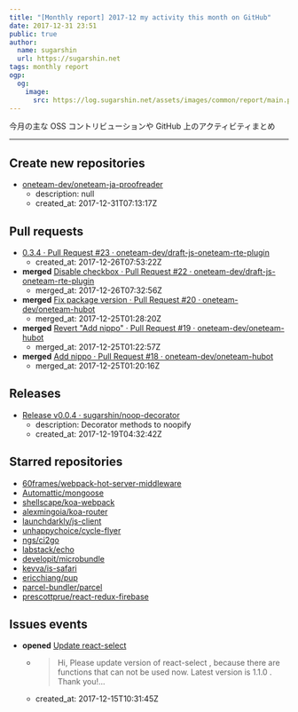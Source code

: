 ```yaml
---
title: "[Monthly report] 2017-12 my activity this month on GitHub"
date: 2017-12-31 23:51
public: true
author:
  name: sugarshin
  url: https://sugarshin.net
tags: monthly report
ogp:
  og:
    image:
      src: https://log.sugarshin.net/assets/images/common/report/main.png
---
```


今月の主な OSS コントリビューションや GitHub 上のアクティビティまとめ

***

## Create new repositories

- [oneteam-dev/oneteam-ja-proofreader](https://github.com/oneteam-dev/oneteam-ja-proofreader)
  - description: null
  - created_at: 2017-12-31T07:13:17Z

## Pull requests

- [0.3.4 · Pull Request #23 · oneteam-dev/draft-js-oneteam-rte-plugin](https://github.com/oneteam-dev/draft-js-oneteam-rte-plugin/pull/23)
  - created_at: 2017-12-26T07:53:22Z
- **merged** [Disable checkbox · Pull Request #22 · oneteam-dev/draft-js-oneteam-rte-plugin](https://github.com/oneteam-dev/draft-js-oneteam-rte-plugin/pull/22)
  - merged_at: 2017-12-26T07:32:56Z
- **merged** [Fix package version · Pull Request #20 · oneteam-dev/oneteam-hubot](https://github.com/oneteam-dev/oneteam-hubot/pull/20)
  - merged_at: 2017-12-25T01:28:20Z
- **merged** [Revert "Add nippo" · Pull Request #19 · oneteam-dev/oneteam-hubot](https://github.com/oneteam-dev/oneteam-hubot/pull/19)
  - merged_at: 2017-12-25T01:22:57Z
- **merged** [Add nippo · Pull Request #18 · oneteam-dev/oneteam-hubot](https://github.com/oneteam-dev/oneteam-hubot/pull/18)
  - merged_at: 2017-12-25T01:20:16Z

## Releases

- [Release v0.0.4 · sugarshin/noop-decorator](https://github.com/sugarshin/noop-decorator/releases/tag/v0.0.4)
  - description: Decorator methods to noopify
  - created_at: 2017-12-19T04:32:42Z

## Starred repositories

- [60frames/webpack-hot-server-middleware](https://github.com/60frames/webpack-hot-server-middleware)
- [Automattic/mongoose](https://github.com/Automattic/mongoose)
- [shellscape/koa-webpack](https://github.com/shellscape/koa-webpack)
- [alexmingoia/koa-router](https://github.com/alexmingoia/koa-router)
- [launchdarkly/js-client](https://github.com/launchdarkly/js-client)
- [unhappychoice/cycle-flyer](https://github.com/unhappychoice/cycle-flyer)
- [ngs/ci2go](https://github.com/ngs/ci2go)
- [labstack/echo](https://github.com/labstack/echo)
- [developit/microbundle](https://github.com/developit/microbundle)
- [kevva/is-safari](https://github.com/kevva/is-safari)
- [ericchiang/pup](https://github.com/ericchiang/pup)
- [parcel-bundler/parcel](https://github.com/parcel-bundler/parcel)
- [prescottprue/react-redux-firebase](https://github.com/prescottprue/react-redux-firebase)

## Issues events

- **opened** [Update react-select](https://github.com/bvaughn/react-virtualized-select/issues/92)
  - > Hi, Please update version of react-select , because there are functions that can not be used now. Latest version is 1.1.0 . Thank you!...
  - created_at: 2017-12-15T10:31:45Z

